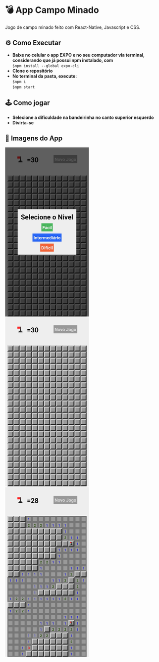 # 💣 App Campo Minado
Jogo de campo minado feito com React-Native, Javascript e CSS.

## ⚙ Como Executar
  * **Baixe no celular o app EXPO e no seu computador via terminal, considerando que já possui npm instalado, com** </br>
			```$npm install --global expo-cli```
  * **Clone o repositório**
  * **No terminal da pasta, execute:** </br>
  		```$npm i ```   </br>
			```$npm start ```
## 🕹 Como jogar
  * **Selecione a dificuldade na bandeirinha no canto superior esquerdo**
  * **Divirta-se**
  
## 📱 Imagens do App
<span>
	<img src="https://github.com/caiovictors/Campo-Minado-App/blob/master/Git_Imgs/20200915_204441.jpg" width="270" heigth="480">
	<img src="https://github.com/caiovictors/Campo-Minado-App/blob/master/Git_Imgs/20200915_204455.jpg" width="270" heigth="480">
	<img src="https://github.com/caiovictors/Campo-Minado-App/blob/master/Git_Imgs/20200915_204421.jpg" width="270" heigth="480">
</span>
  
  
